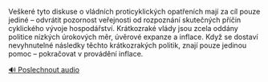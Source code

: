 
Veškeré tyto diskuse o vládních proticyklických opatřeních mají za cíl pouze jediné – odvrátit pozornost veřejnosti od rozpoznání skutečných příčin cyklického vývoje hospodářství. Krátkozraké vlády jsou zcela oddány politice nízkých úrokových měr, úvěrové expanze a inflace. Když se dostaví nevyhnutelné následky těchto krátkozrakých politik, znají pouze jedinou pomoc – pokračovat v provádění inflace.

[🔊 Poslechnout audio](/data/7-paragraphs/audio/chapter_159/para_001-Veker-tyto-diskuse-o-vldnch-proticyklickch-op.mp3)
